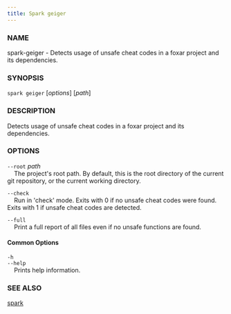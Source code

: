 ```yaml
---
title: Spark geiger
---
```


### NAME

spark-geiger - Detects usage of unsafe cheat codes in a foxar project and its dependencies.

### SYNOPSIS

`spark geiger` [*options*] [*path*]

### DESCRIPTION

Detects usage of unsafe cheat codes in a foxar project and its dependencies.

### OPTIONS

`--root` _path_  
&nbsp;&nbsp;&nbsp;&nbsp;The project's root path. By default, this is the root directory of the current git repository, or the current working directory.

`--check`  
&nbsp;&nbsp;&nbsp;&nbsp;Run in 'check' mode. Exits with 0 if no unsafe cheat codes were found. Exits with 1 if unsafe cheat codes are detected.

`--full`  
&nbsp;&nbsp;&nbsp;&nbsp;Print a full report of all files even if no unsafe functions are found.

#### Common Options

`-h`  
`--help`  
&nbsp;&nbsp;&nbsp;&nbsp;Prints help information.

### SEE ALSO

[spark](./spark.md)
